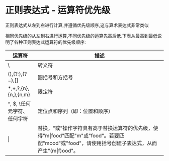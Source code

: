 # 正则表达式 - 运算符优先级

正则表达式从左到右进行计算,并遵循优先级顺序,这与算术表达式非常类似

相同优先级的从左到右进行运算,不同优先级的运算先高后低.下表从最高到最低说明了各种正则表达式运算符的优先级顺序:

| 运算符                  | 描述                                       |
| -------------------- | ---------------------------------------- |
| \                    | 转义符                                      |
| (),(?:),(?=),[]      | 圆括号和方括号                                  |
| *,+,?,{n},{n,},{n,m} | 限定符                                      |
| ^, $, \任何元字符、任何字符    | 定位点和序列（即：位置和顺序）                          |
| \|                   | 替换，"或"操作字符具有高于替换运算符的优先级，使得"m\|food"匹配"m"或"food"。若要匹配"mood"或"food"，请使用括号创建子表达式，从而产生"(m\|f)ood"。 |

